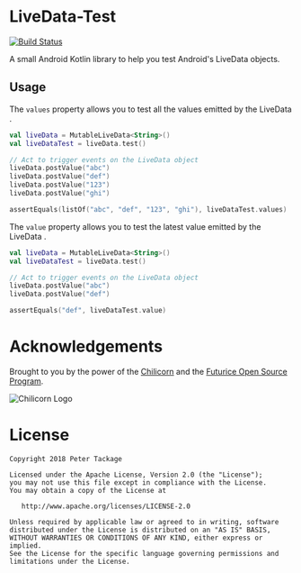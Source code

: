 # LiveData-Test

[![Build Status](https://travis-ci.org/peter-tackage/livedata-test.svg?branch=master)](https://travis-ci.org/peter-tackage/livedata-test)

A small Android Kotlin library to help you test Android's LiveData objects.

## Usage

The `values` property allows you to test all the values emitted by the LiveData .

```kotlin
val liveData = MutableLiveData<String>()
val liveDataTest = liveData.test()

// Act to trigger events on the LiveData object
liveData.postValue("abc")
liveData.postValue("def")
liveData.postValue("123")
liveData.postValue("ghi")

assertEquals(listOf("abc", "def", "123", "ghi"), liveDataTest.values)

```

The `value` property allows you to test the latest value emitted by the LiveData .

```kotlin
val liveData = MutableLiveData<String>()
val liveDataTest = liveData.test()

// Act to trigger events on the LiveData object
liveData.postValue("abc")
liveData.postValue("def")

assertEquals("def", liveDataTest.value)

```

# Acknowledgements

Brought to you by the power of the [Chilicorn](http://spiceprogram.org/chilicorn-history/) and the [Futurice Open Source Program](http://spiceprogram.org/).

![Chilicorn Logo](https://raw.githubusercontent.com/futurice/spiceprogram/gh-pages/assets/img/logo/chilicorn_no_text-256.png)

License
=======

    Copyright 2018 Peter Tackage

    Licensed under the Apache License, Version 2.0 (the "License");
    you may not use this file except in compliance with the License.
    You may obtain a copy of the License at

       http://www.apache.org/licenses/LICENSE-2.0

    Unless required by applicable law or agreed to in writing, software
    distributed under the License is distributed on an "AS IS" BASIS,
    WITHOUT WARRANTIES OR CONDITIONS OF ANY KIND, either express or implied.
    See the License for the specific language governing permissions and
    limitations under the License.